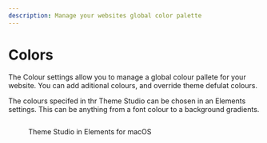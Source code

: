 ```yaml
---
description: Manage your websites global color palette
---
```


# Colors

The Colour settings allow you to manage a global colour pallete for your website. You can add aditional colours, and override theme defulat colours.

The colours specifed in thr Theme Studio can be chosen in an Elements settings. This can be anything from a font colour to a background gradients.

<figure><img src="../../.gitbook/assets/CleanShot 2024-06-13 at 12 .20.09@2x.png" alt=""><figcaption><p>Theme Studio in Elements for macOS</p></figcaption></figure>
